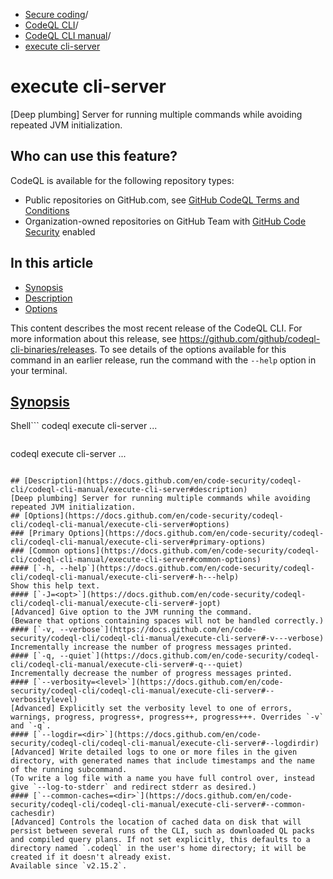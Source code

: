   * [Secure coding](https://docs.github.com/en/code-security "Secure coding")/
  * [CodeQL CLI](https://docs.github.com/en/code-security/codeql-cli "CodeQL CLI")/
  * [CodeQL CLI manual](https://docs.github.com/en/code-security/codeql-cli/codeql-cli-manual "CodeQL CLI manual")/
  * [execute cli-server](https://docs.github.com/en/code-security/codeql-cli/codeql-cli-manual/execute-cli-server "execute cli-server")


# execute cli-server
[Deep plumbing] Server for running multiple commands while avoiding repeated JVM initialization.
## Who can use this feature?
CodeQL is available for the following repository types:
  * Public repositories on GitHub.com, see [GitHub CodeQL Terms and Conditions](https://github.com/github/codeql-cli-binaries/blob/main/LICENSE.md)
  * Organization-owned repositories on GitHub Team with [GitHub Code Security](https://docs.github.com/en/get-started/learning-about-github/about-github-advanced-security) enabled


## In this article
  * [Synopsis](https://docs.github.com/en/code-security/codeql-cli/codeql-cli-manual/execute-cli-server#synopsis)
  * [Description](https://docs.github.com/en/code-security/codeql-cli/codeql-cli-manual/execute-cli-server#description)
  * [Options](https://docs.github.com/en/code-security/codeql-cli/codeql-cli-manual/execute-cli-server#options)


This content describes the most recent release of the CodeQL CLI. For more information about this release, see <https://github.com/github/codeql-cli-binaries/releases>.
To see details of the options available for this command in an earlier release, run the command with the `--help` option in your terminal.
## [Synopsis](https://docs.github.com/en/code-security/codeql-cli/codeql-cli-manual/execute-cli-server#synopsis)
Shell```
codeql execute cli-server <options>...

```
```
codeql execute cli-server <options>...

```

## [Description](https://docs.github.com/en/code-security/codeql-cli/codeql-cli-manual/execute-cli-server#description)
[Deep plumbing] Server for running multiple commands while avoiding repeated JVM initialization.
## [Options](https://docs.github.com/en/code-security/codeql-cli/codeql-cli-manual/execute-cli-server#options)
### [Primary Options](https://docs.github.com/en/code-security/codeql-cli/codeql-cli-manual/execute-cli-server#primary-options)
### [Common options](https://docs.github.com/en/code-security/codeql-cli/codeql-cli-manual/execute-cli-server#common-options)
#### [`-h, --help`](https://docs.github.com/en/code-security/codeql-cli/codeql-cli-manual/execute-cli-server#-h---help)
Show this help text.
#### [`-J=<opt>`](https://docs.github.com/en/code-security/codeql-cli/codeql-cli-manual/execute-cli-server#-jopt)
[Advanced] Give option to the JVM running the command.
(Beware that options containing spaces will not be handled correctly.)
#### [`-v, --verbose`](https://docs.github.com/en/code-security/codeql-cli/codeql-cli-manual/execute-cli-server#-v---verbose)
Incrementally increase the number of progress messages printed.
#### [`-q, --quiet`](https://docs.github.com/en/code-security/codeql-cli/codeql-cli-manual/execute-cli-server#-q---quiet)
Incrementally decrease the number of progress messages printed.
#### [`--verbosity=<level>`](https://docs.github.com/en/code-security/codeql-cli/codeql-cli-manual/execute-cli-server#--verbositylevel)
[Advanced] Explicitly set the verbosity level to one of errors, warnings, progress, progress+, progress++, progress+++. Overrides `-v` and `-q`.
#### [`--logdir=<dir>`](https://docs.github.com/en/code-security/codeql-cli/codeql-cli-manual/execute-cli-server#--logdirdir)
[Advanced] Write detailed logs to one or more files in the given directory, with generated names that include timestamps and the name of the running subcommand.
(To write a log file with a name you have full control over, instead give `--log-to-stderr` and redirect stderr as desired.)
#### [`--common-caches=<dir>`](https://docs.github.com/en/code-security/codeql-cli/codeql-cli-manual/execute-cli-server#--common-cachesdir)
[Advanced] Controls the location of cached data on disk that will persist between several runs of the CLI, such as downloaded QL packs and compiled query plans. If not set explicitly, this defaults to a directory named `.codeql` in the user's home directory; it will be created if it doesn't already exist.
Available since `v2.15.2`.
